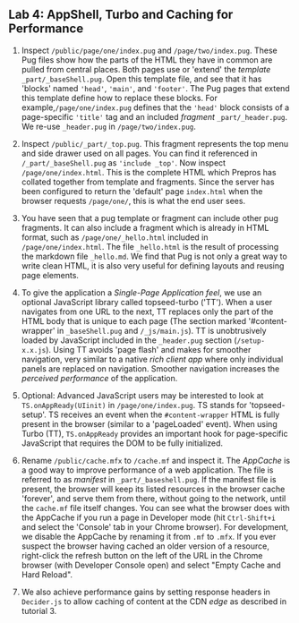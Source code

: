  ## Lab 4: AppShell, Turbo and Caching for Performance

1. Inspect `/public/page/one/index.pug` and `/page/two/index.pug`. These Pug files show how the parts of the HTML they have in common are pulled from central places. Both pages use or 'extend' the _template_ `_part/_baseShell.pug`. Open this template file, and see that it has 'blocks' named `'head'`, `'main'`, and `'footer'`. The Pug pages that extend this template define how to replace these blocks. For example,`/page/one/index.pug` defines that the `'head'` block consists of a page-specific `'title'` tag and an included _fragment_ `_part/_header.pug`. We re-use `_header.pug` in `/page/two/index.pug`.

2. Inspect `/public/_part/_top.pug`. This fragment represents the top menu and side drawer used on all pages. You can find it referenced in `/_part/_baseShell.pug` as `'include _top'`. Now inspect `/page/one/index.html`. This is the complete HTML which Prepros has collated together from template and fragments. Since the server has been configured to return the 'default' page `index.html` when the browser requests `/page/one/`, this is what the end user sees. 

3. You have seen that a pug template or fragment can include other pug fragments. It can also include a fragment which is already in HTML format, such as `/page/one/_hello.html` included in `/page/one/index.html`. The file `_hello.html` is the result of processing the markdown file `_hello.md`. We find that Pug is not only a great way to write clean HTML, it is also very useful for defining layouts and reusing page elements.

4. To give the application a _Single-Page Application feel_, we use an optional JavaScript library called topseed-turbo ('TT'). When a user navigates from one URL to the next, TT replaces only the part of the HTML body that is unique to each page (The section marked '#content-wrapper' in `_baseShell.pug` and `/_js/main.js`). TT is unobtrusively loaded by JavaScript included in the `_header.pug` section (`/setup-x.x.js`). Using TT avoids 'page flash' and makes for smoother navigation, very similar to a native _rich client app_ where only individual panels are replaced on navigation. Smoother navigation increases the _perceived performance_ of the application.
 
5. Optional: Advanced JavaScript users may be interested to look at `TS.onAppReady(UIinit)` in `/page/one/index.pug`. TS stands for 'topseed-setup'. TS receives an event when the `#content-wrapper` HTML is fully present in the browser (similar to a 'pageLoaded' event). When using Turbo (TT), `TS.onAppReady` provides an important hook for page-specific JavaScript that requires the DOM to be fully initialized.

6.  Rename `/public/cache.mfx` to `/cache.mf` and inspect it. The _AppCache_ is a good way to improve performance of a web application. The file is referred to as _manifest_ in `_part/_baseshell.pug`.  If the manifest file is present, the browser will keep its listed resources in the browser cache 'forever', and serve them from there, without going to the network, until the `cache.mf` file itself changes. You can see what the browser does with the AppCache if you run a page in Developer mode (hit `Ctrl-Shift+i` and select the 'Console' tab in your Chrome browser). For development, we disable the AppCache by renaming it from `.mf` to `.mfx`. If you ever suspect the browser having cached an older version of a resource, right-click the refresh button on the left of the URL in the Chrome browser (with Developer Console open) and select "Empty Cache and Hard Reload".
 
7. We also achieve performance gains by setting response headers in `Decider.js` to allow caching of content at the CDN _edge_ as described in tutorial 3.
